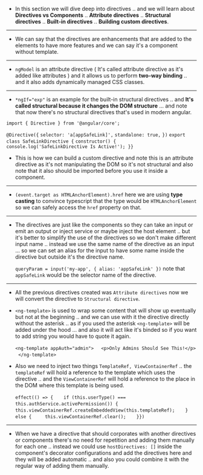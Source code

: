 
- In this section we will dive deep into directives .. and we will learn about **Directives vs Components** .. **Attribute directives** .. **Structural directives** .. **Built-in directives** .. **Building custom directives**.
****
- We can say that the directives are enhancements that are added to the elements to have more features and we can say it's a component without template.
***
- `ngModel` is an attribute directive ( It's called attribute directive as it's added like attributes ) and it allows us to perform **two-way binding** .. and it also adds dynamically managed CSS classes.
***
- `*ngIf="exp"` is an example for the built-in structural directives .. and **It's called structural because it changes the DOM structure** ... and note that now there's no structural directives that's used in modern angular.

 `import { Directive } from '@angular/core';`
 
 `@Directive({`
  `selector: 'a[appSafeLink]',`
  `standalone: true,`
`})`
 `export class SafeLinkDirective {`
  `constructor() {`
  `console.log('SafeLinkDirective Is Active!'); }}`

- This is how we can build a custom directive and note this is an attribute directive as it's not manipulating the DOM so it's not structural and also note that it also should be imported before you use it inside a component.
***
- `(event.target as HTMLAnchorElement).href` here we are using **type casting** to convince typescript that the type would be `HTMLAnchorElement` so we can safely access the `href` property on that. 
***
- The directives are just like the components so they can take an input or emit an output or inject service or maybe inject the host element .. but it's better to simplify the use of the directives so we don't make different input name .. instead we use the same name of the directive as an input ... so we can set an alias for the input to have some name inside the directive but outside it's the directive name.

  `queryParam = input('my-app', { alias: 'appSafeLink' })` note that `appSafeLink` would be the selector name of the directive.
***
- All the previous directives created was `Attribute directives` now we will convert the directive to `Structural directive`.

- `<ng-template>` is used to wrap some content that will show up eventually but not at the beginning .. and we can use with it the directive directly without the asterisk .. as if you used the asterisk `<ng-template>` will be added under the hood ... and also it will act like it's binded so if you want to add string you would have to quote it again.

  `<ng-template appAuth="admin">`
       `<p>Only Admins Should See This!</p>`
  `</ng-template>`

- Also we need to inject two things `TemplateRef, ViewContainerRef` .. the `templateRef` will hold a reference to the template which uses the directive .. and the `ViewContainerRef` will hold a reference to the place in the DOM where this template is being used.

  `effect(() => {`
      `if (this.userType() === this.authService.activePermission()) {`
        `this.viewContainerRef.createEmbeddedView(this.templateRef);`
      `} else {`
        `this.viewContainerRef.clear();`
      `}})`
***
- When we have a directive that should corporates with another directives or components there's no need for repetition and adding them manually for each one .. instead we could use `hostDirectives: []` inside the component's decorator configurations and add the directives here and they will be added automatic .. and also you could combine it with the regular way of adding them manually.
